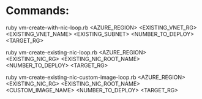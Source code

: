 # Commands:

ruby vm-create-with-nic-loop.rb <AZURE_REGION> <EXISTING_VNET_RG> <EXISTING_VNET_NAME> <EXISTING_SUBNET> <NUMBER_TO_DEPLOY> <TARGET_RG>

ruby vm-create-existing-nic-loop.rb <AZURE_REGION> <EXISTING_NIC_RG> <EXISTING_NIC_ROOT_NAME> <NUMBER_TO_DEPLOY> <TARGET_RG>

ruby vm-create-existing-nic-custom-image-loop.rb <AZURE_REGION> <EXISTING_NIC_RG> <EXISTING_NIC_ROOT_NAME> <CUSTOM_IMAGE_NAME> <NUMBER_TO_DEPLOY> <TARGET_RG>